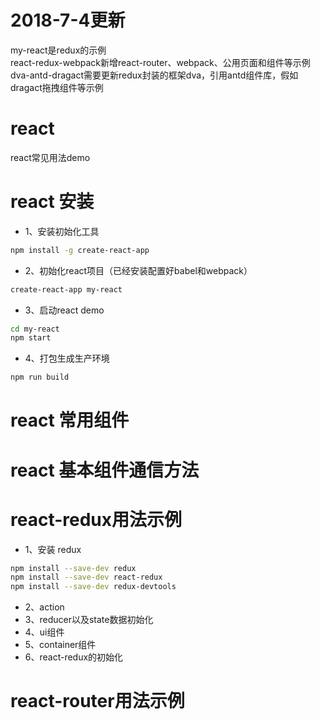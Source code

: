# 2018-7-4更新
my-react是redux的示例<br/>
react-redux-webpack新增react-router、webpack、公用页面和组件等示例<br/>
dva-antd-dragact需要更新redux封装的框架dva，引用antd组件库，假如dragact拖拽组件等示例<br/>

# react
react常见用法demo

# react 安装
* 1、安装初始化工具
```bash
npm install -g create-react-app
```
* 2、初始化react项目（已经安装配置好babel和webpack）
```bash
create-react-app my-react
```
* 3、启动react demo
```bash
cd my-react
npm start
```
* 4、打包生成生产环境
```bash
npm run build
```

# react 常用组件

# react 基本组件通信方法

# react-redux用法示例
* 1、安装 redux
```bash
npm install --save-dev redux
npm install --save-dev react-redux
npm install --save-dev redux-devtools
```
* 2、action
* 3、reducer以及state数据初始化
* 4、ui组件
* 5、container组件
* 6、react-redux的初始化

# react-router用法示例
